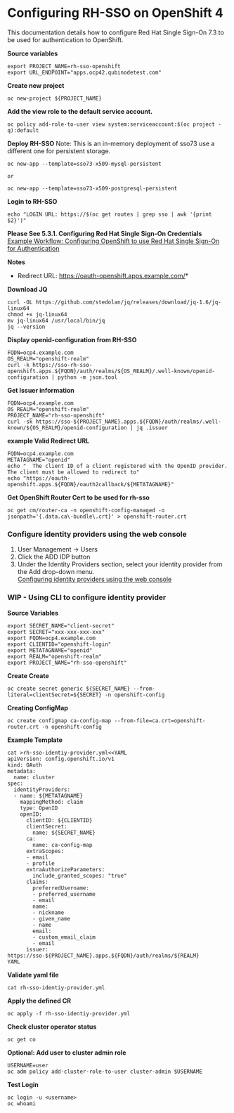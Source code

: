 # Configuring RH-SSO on OpenShift 4
This documentation details how to configure Red Hat Single Sign-On 7.3 to be used for authentication to OpenShift.

**Source variables**
```
export PROJECT_NAME=rh-sso-openshift
export URL_ENDPOINT="apps.ocp42.qubinodetest.com"
```

**Create new project**
```
oc new-project ${PROJECT_NAME}
```

**Add the view role to the default service account.**
```
oc policy add-role-to-user view system:serviceaccount:$(oc project -q):default
```

**Deploy RH-SSO**
Note: This is an in-memory deployment of sso73 use a different one for persistent storage.
```
oc new-app --template=sso73-x509-mysql-persistent

or 

oc new-app --template=sso73-x509-postgresql-persistent
```

**Login to RH-SSO**
```
echo "LOGIN URL: https://$(oc get routes | grep sso | awk '{print $2}')"
```

**Please See 5.3.1. Configuring Red Hat Single Sign-On Credentials**  
[Example Workflow: Configuring OpenShift to use Red Hat Single Sign-On for Authentication](https://access.redhat.com/documentation/en-us/red_hat_single_sign-on/7.3/html-single/red_hat_single_sign-on_for_openshift/index#OSE-SSO-AUTH-TUTE)

**Notes**
* Redirect URL: https://oauth-openshift.apps.example.com/*

**Download JQ**
```
curl -OL https://github.com/stedolan/jq/releases/download/jq-1.6/jq-linux64
chmod +x jq-linux64
mv jq-linux64 /usr/local/bin/jq
jq --version
```

**Display openid-configuration from RH-SSO**
```
FQDN=ocp4.example.com
OS_REALM="openshift-realm"
curl -k https://sso-rh-sso-openshift.apps.${FQDN}/auth/realms/${OS_REALM}/.well-known/openid-configuration | python -m json.tool
```

**Get Issuer information**
```
FQDN=ocp4.example.com
OS_REALM="openshift-realm"
PROJECT_NAME="rh-sso-openshift"
curl -sk https://sso-${PROJECT_NAME}.apps.${FQDN}/auth/realms/.well-known/${OS_REALM}/openid-configuration | jq .issuer
```

**example Valid Redirect URL**
```
FQDN=ocp4.example.com
METATAGNAME="openid"
echo "	The client ID of a client registered with the OpenID provider. The client must be allowed to redirect to"
echo "https://oauth-openshift.apps.${FQDN}/oauth2callback/${METATAGNAME}"
```

**Get OpenShift Router Cert to be used for rh-sso**
```
oc get cm/router-ca -n openshift-config-managed -o jsonpath='{.data.ca\-bundle\.crt}' > openshift-router.crt
```

### Configure identity providers using the web console
1. User Management → Users
2. Click the ADD IDP button
3. Under the Identity Providers section, select your identity provider from the Add drop-down menu.  
[Configuring identity providers using the web console](https://docs.openshift.com/container-platform/4.4/authentication/identity_providers/configuring-oidc-identity-provider.html#identity-provider-configuring-using-the-web-console_configuring-oidc-identity-provider)

### WIP - Using CLI to configure identity provider
**Source Variables**
```
export SECRET_NAME="client-secret"
export SECRET="xxx-xxx-xxx-xxx"
export FQDN=ocp4.example.com
export CLIENTID="openshift-login"
export METATAGNAME="openid"
export REALM="openshift-realm"
export PROJECT_NAME="rh-sso-openshift"
```

**Create Create**
```
oc create secret generic ${SECRET_NAME} --from-literal=clientSecret=${SECRET} -n openshift-config
```

**Creating ConfigMap**
```
oc create configmap ca-config-map --from-file=ca.crt=openshift-router.crt -n openshift-config
```

**Example Template**
```
cat >rh-sso-identiy-provider.yml<<YAML
apiVersion: config.openshift.io/v1
kind: OAuth
metadata:
  name: cluster
spec:
  identityProviders:
  - name: ${METATAGNAME}
    mappingMethod: claim
    type: OpenID
    openID:
      clientID: ${CLIENTID}
      clientSecret:
        name: ${SECRET_NAME}
      ca: 
        name: ca-config-map
      extraScopes: 
      - email
      - profile
      extraAuthorizeParameters: 
        include_granted_scopes: "true"
      claims:
        preferredUsername: 
        - preferred_username
        - email
        name: 
        - nickname
        - given_name
        - name
        email: 
        - custom_email_claim
        - email
      issuer: https://sso-${PROJECT_NAME}.apps.${FQDN}/auth/realms/${REALM}
YAML
```

**Validate yaml file**
```
cat rh-sso-identiy-provider.yml
```

**Apply the defined CR**
```
oc apply -f rh-sso-identiy-provider.yml
```

**Check cluster operator status**
```
oc get co 
```

**Optional: Add user to cluster admin role**
```
USERNAME=user
oc adm policy add-cluster-role-to-user cluster-admin $USERNAME
```

**Test Login**
```
oc login -u <username>
oc whoami
```
